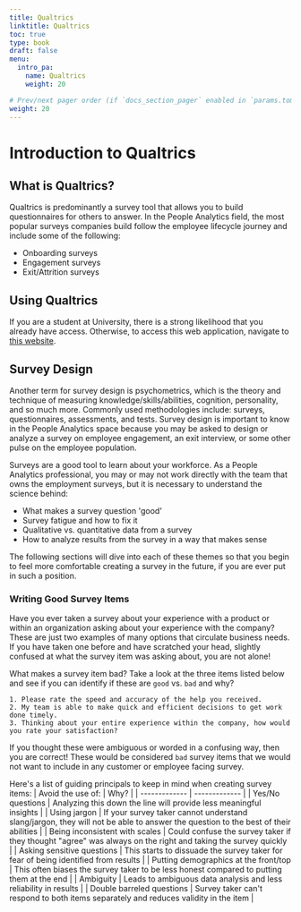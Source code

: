 ```yaml
---
title: Qualtrics
linktitle: Qualtrics
toc: true
type: book
draft: false
menu:
  intro_pa:
    name: Qualtrics
    weight: 20

# Prev/next pager order (if `docs_section_pager` enabled in `params.toml`)
weight: 20
---
```


# Introduction to Qualtrics

## What is Qualtrics?

Qualtrics is predominantly a survey tool that allows you to build questionnaires for others to answer. In the People Analytics field, the most popular surveys companies build follow the employee lifecycle journey and include some of the following:
- Onboarding surveys
- Engagement surveys
- Exit/Attrition surveys

## Using Qualtrics

If you are a student at University, there is a strong likelihood that you already have access. Otherwise, to access this web application, navigate to [this website](https://www.qualtrics.com/free-account/?utm_lp=nav-sticky-banner). 

## Survey Design

Another term for survey design is psychometrics, which is the theory and technique of measuring knowledge/skills/abilities, cognition, personality, and so much more. Commonly used methodologies include: surveys, questionnaires, assessments, and tests. Survey design is important to know in the People Analytics space because you may be asked to design or analyze a survey on employee engagement, an exit interview, or some other pulse on the employee population.

Surveys are a good tool to learn about your workforce. As a People Analytics professional, you may or may not work directly with the team that owns the employment surveys, but it is necessary to understand the science behind: 
- What makes a survey question 'good'
- Survey fatigue and how to fix it
- Qualitative vs. quantitative data from a survey
- How to analyze results from the survey in a way that makes sense

The following sections will dive into each of these themes so that you begin to feel more comfortable creating a survey in the future, if you are ever put in such a position.

### Writing Good Survey Items 

Have you ever taken a survey about your experience with a product or within an organization asking about your experience with the company? These are just two examples of many options that circulate business needs. If you have taken one before and have scratched your head, slightly confused at what the survey item was asking about, you are not alone! 

What makes a survey item bad? Take a look at the three items listed below and see if you can identify if these are `good` vs. `bad` and why?

``` 
1. Please rate the speed and accuracy of the help you received. 
2. My team is able to make quick and efficient decisions to get work done timely.
3. Thinking about your entire experience within the company, how would you rate your satisfaction?
```

If you thought these were ambiguous or worded in a confusing way, then you are correct! These would be considered `bad` survey items that we would not want to include in any customer or employee facing survey. 

Here's a list of guiding principals to keep in mind when creating survey items: 
| Avoid the use of:  | Why? |
| ------------- | ------------- |
| Yes/No questions  | Analyzing this down the line will provide less meaningful insights |
| Using jargon  | If your survey taker cannot understand slang/jargon, they will not be able to answer the question to the best of their abilities |
| Being inconsistent with scales  | Could confuse the survey taker if they thought "agree" was always on the right and taking the survey quickly |
| Asking sensitive questions  | This starts to dissuade the survey taker for fear of being identified from results |
| Putting demographics at the front/top  | This often biases the survey taker to be less honest compared to putting them at the end |
| Ambiguity | Leads to ambiguous data analysis and less reliability in results |
| Double barreled questions | Survey taker can't respond to both items separately and reduces validity in the item |